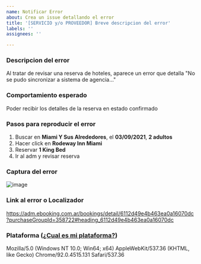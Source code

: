 ```yaml
---
name: Notificar Error
about: Crea un issue detallando el error
title: '[SERVICIO y/o PROVEEDOR] Breve descripcion del error'
labels: ''
assignees: ''

---
```


### Descripcion del error
Al tratar de revisar una reserva de hoteles, aparece un error que detalla "No se pudo sincronizar a sistema de agencia..."

### Comportamiento esperado
Poder recibir los detalles de la reserva en estado confirmado

### Pasos para reproducir el error
1. Buscar en **Miami Y Sus Alrededores**, el **03/09/2021**, **2 adultos**
2. Hacer click en **Rodeway Inn Miami**
3. Reservar **1 King Bed**
4. Ir al adm y revisar reserva

### Captura del error
![image](https://user-images.githubusercontent.com/58426772/132151218-204d1904-f2b6-45e2-8ca4-25b058a86453.png)

### Link al error o Localizador
https://adm.ebooking.com.ar/bookings/detail/6112d49e4b463ea0a16070dc?purchaseGroupId=358722#heading_6112d49e4b463ea0a16070dc

### Plataforma ([¿Cual es mi plataforma?](https://www.google.com/search?q=whats+my+user+agent))
Mozilla/5.0 (Windows NT 10.0; Win64; x64) AppleWebKit/537.36 (KHTML, like Gecko) Chrome/92.0.4515.131 Safari/537.36
